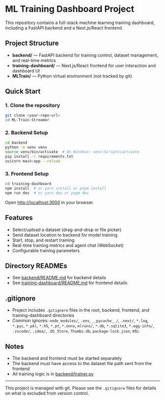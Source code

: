 # ML Training Dashboard Project

This repository contains a full-stack machine learning training dashboard, including a FastAPI backend and a Next.js/React frontend.

## Project Structure

- **backend/** — FastAPI backend for training control, dataset management, and real-time metrics
- **training-dashboard/** — Next.js/React frontend for user interaction and dashboard UI
- **MLTrain/** — Python virtual environment (not tracked by git)

## Quick Start

### 1. Clone the repository

```sh
git clone <your-repo-url>
cd ML-Train-Streamer
```

### 2. Backend Setup

```sh
cd backend
python -m venv venv
source venv/bin/activate  # On Windows: venv\Scripts\activate
pip install -r requirements.txt
uvicorn main:app --reload
```

### 3. Frontend Setup

```sh
cd training-dashboard
npm install  # or yarn install or pnpm install
npm run dev  # or yarn dev or pnpm dev
```

Open [http://localhost:3000](http://localhost:3000) in your browser.

## Features

- Select/upload a dataset (drag-and-drop or file picker)
- Send dataset location to backend for model training
- Start, stop, and restart training
- Real-time training metrics and agent chat (WebSocket)
- Configurable training parameters

## Directory READMEs

- See [backend/README.md](<backend/README.md>) for backend details
- See [training-dashboard/README.md](<training-dashboard/README.md>) for frontend details

## .gitignore

- Project includes `.gitignore` files in the root, backend, frontend, and training-dashboard directories
- Common ignores: `node_modules/`, `.env`, `__pycache__/`, `.next/`, `*.log`, `*.pyc`, `*.pkl`, `*.h5`, `*.pt`, `*.onnx`, `mlruns/`, `*.db`, `*.sqlite3`, `*.egg-info/`, `.vscode/`, `.idea/`, `.DS_Store`, `Thumbs.db`, `package-lock.json`, etc.

## Notes

- The backend and frontend must be started separately
- The backend must have access to the dataset file path sent from the frontend
- All training logic is in [backend/trainer.py](<backend/trainer.py>)

---

This project is managed with git. Please see the `.gitignore` files for details on what is excluded from version control.
